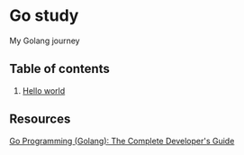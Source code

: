 # Go study

My Golang journey

## Table of contents

1. [Hello world](./code/hello-world/README.md)

## Resources

[Go Programming (Golang): The Complete Developer's Guide](https://www.udemy.com/course/go-programming-golang-the-complete-developers-guide)
